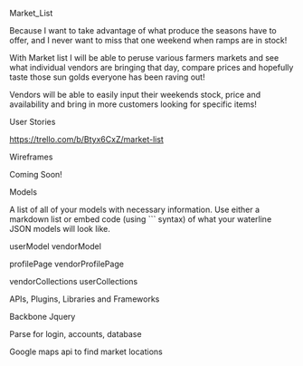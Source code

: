 Market_List

Because I want to take advantage of what produce the seasons have to offer, and I never want to miss that one weekend when ramps are in stock! 

With Market list I will be able to peruse various farmers markets and see what individual vendors are bringing that day, compare prices and hopefully taste those sun golds everyone has been raving out! 

Vendors will be able to easily input their weekends stock, price and availability and bring in more customers looking for specific items! 


User Stories

https://trello.com/b/Btyx6CxZ/market-list

Wireframes

Coming Soon!

Models

A list of all of your models with necessary information. Use either a markdown list or embed code (using ``` syntax) of what your waterline JSON models will look like.

userModel
vendorModel

profilePage
vendorProfilePage

vendorCollections
userCollections 



APIs, Plugins, Libraries and Frameworks

Backbone
Jquery

Parse for login, accounts, database

Google maps api to find market locations
